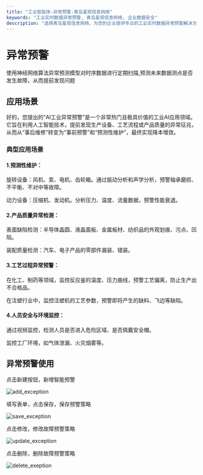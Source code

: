 ```yaml
---
title: "工业智能体-异常预警-青岛星观信息网络"
keywords: "工业实时数据异常预警, 青岛星观信息网络, 企业数据安全"
description: "选择青岛星观信息网络，为您的企业提供专业的工业实时数据异常预警解决方案，全面保障工业生产安全与业务连续性。"
---
```

# 异常预警

使用神经网络算法异常预测模型对时序数据进行定期扫描,预测未来数据测点是否发生故障，从而提前发现问题

## 应用场景

好的，您提出的“AI工业异常预警”是一个非常热门且极具价值的工业AI应用领域。它旨在利用人工智能技术，提前发现生产设备、工艺流程或产品质量的异常征兆，从而从“事后维修”转变为“事前预警”和“预测性维护”，最终实现降本增效。

###  典型应用场景
#### 1.预测性维护：

旋转设备：风机、泵、电机、齿轮箱。通过振动分析和声学分析，预警轴承磨损、不平衡、不对中等故障。

动力设备：压缩机、发动机。分析压力、温度、流量数据，预警性能衰退。

#### 2.产品质量异常检测：

表面缺陷检测：半导体晶圆、液晶面板、金属板材、纺织品的外观划痕、污点、凹陷。

装配质量检测：汽车、电子产品的零部件漏装、错装。

#### 3.工艺过程异常预警：

在化工、制药等领域，监控反应釜的温度、压力曲线，预警工艺偏离，防止生产出不合格品。

在注塑行业中，监控注塑机的工艺参数，预警即将产生的缺料、飞边等缺陷。

#### 4.人员安全与环境监控：

通过视频监控，检测人员是否进入危险区域、是否佩戴安全帽。

监控工厂环境，如气体泄漏、火灾烟雾等。

## 异常预警使用

点击新建按钮，新增智能预警

![add_exception](/docs-assets/img/ai/exception/add_exception.png)

填写表单，点击保存，保存预警策略

![save_exception](/docs-assets/img/ai/exception/save_exception.png)

点击修改，修改故障预警策略

![update_exception](/docs-assets/img/ai/exception/update_exception.png)

点击删除，删除故障预警策略

![delete_exeption](/docs-assets/img/ai/exception/delete_exeption.png)